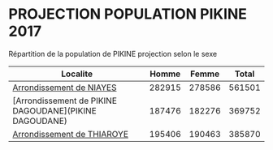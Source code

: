 # PROJECTION POPULATION PIKINE 2017
	
Répartition de la population de PIKINE projection selon le sexe
	
| Localite  | Homme | Femme | Total |
| --------- |:-----:|:-----:|:-----:|
| [Arrondissement de NIAYES](NIAYES) | 282915 | 278586 | 561501 |
| [Arrondissement de PIKINE DAGOUDANE](PIKINE DAGOUDANE) | 187476 | 182276 | 369752 |
| [Arrondissement de THIAROYE](THIAROYE) | 195406 | 190463 | 385870 |
